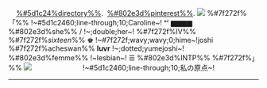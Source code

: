  ​ 
 ​ 
 ​ 
 ​ [%#5d1c24%directory%%](/puerile). ​ [%#802e3d%pinterest%%](https://www.pinterest.com/pueriled/).
![](https://i.postimg.cc/3xRBQm6n/image.gif)
%#7f272f%「%% !~#5d1c2460;line-through;10;Caroline~! ᵒʳ ▆▆▆▆ %#802e3d%she%% / !~;double;her~! %#7f272f%Ⅳ%%
%#7f272f%*sixteen*%% ♚ !~#7f272f;wavy;wavy;0;hime~!joshi %#7f272f%acheswan%% **luvr**
!~;dotted;yumejoshi~! %#802e3d%femme%% !~lesbian~! ☰ %#802e3d%INTP%% %#7f272f%」%%
![](https://i.postimg.cc/tTrwppkx/div.png)
 ​  ​  ​  ​  ​  ​  ​  ​  ​  ​  ​  ​  ​  ​  ​  ​  ​  ​  ​  ​  ​  ​  ​  ​  ​  ​  ​  ​  ​  ​  ​  ​  ​ !~#5d1c2460;line-through;10;私の原点~!
 ​ 
 ​ 
 ​ 
___
